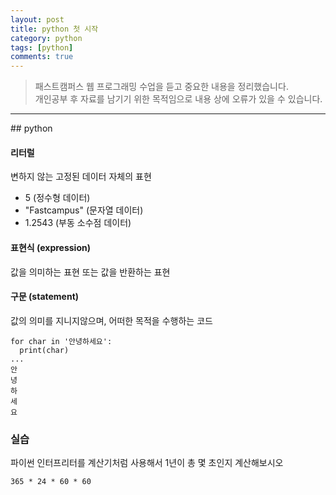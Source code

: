 ```yaml
---
layout: post
title: python 첫 시작
category: python
tags: [python]
comments: true
---
```


> 패스트캠퍼스 웹 프로그래밍 수업을 듣고 중요한 내용을 정리했습니다.     
개인공부 후 자료를 남기기 위한 목적임으로 내용 상에 오류가 있을 수 있습니다.   

<hr>
## python

#### 리터럴

변하지 않는 고정된 데이터 자체의 표현

* 5 (정수형 데이터)
* "Fastcampus" (문자열 데이터)
* 1.2543 (부동 소수점 데이터)

#### 표현식 (expression)

값을 의미하는 표현 또는 값을 반환하는 표현

#### 구문 (statement)

값의 의미를 지니지않으며, 어떠한 목적을 수행하는 코드

```
for char in '안녕하세요':
  print(char)
...
안
녕
하
세
요

```


### 실습

파이썬 인터프리터를 계산기처럼 사용해서 1년이 총 몇 초인지 계산해보시오

`365 * 24 * 60 * 60`
